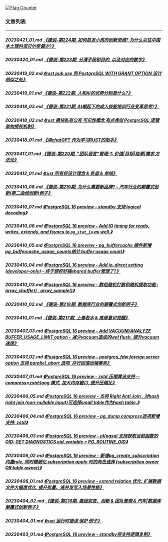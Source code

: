 <a rel="nofollow" href="http://info.flagcounter.com/h9V1"  ><img src="http://s03.flagcounter.com/count/h9V1/bg_FFFFFF/txt_000000/border_CCCCCC/columns_2/maxflags_12/viewers_0/labels_0/pageviews_0/flags_0/"  alt="Flag Counter"  border="0"  ></a>  
  
### 文章列表  
----  
##### 20230421_01.md   [《德说-第224期, 如何启发小孩的创新思维? 为什么以往中国本土理科诺贝尔奖偏少?》](20230421_01.md)  
##### 20230420_01.md   [《德说-第223期, 分清手段和目的, 以及对应的数字》](20230420_01.md)  
##### 20230419_02.md   [《rust pub use 和 PostgreSQL WITH GRANT OPTION 设计相似之处》](20230419_02.md)  
##### 20230419_01.md   [《德说-第222期, 人和AI的优势分别是什么?》](20230419_01.md)  
##### 20230418_03.md   [《德说-第221期, AI崛起下的成人技能培训行业变革思考?》](20230418_03.md)  
##### 20230418_02.md   [《rust 模块私有公有 可见性概念 有点类似 PostgreSQL 逻辑架构授权机制》](20230418_02.md)  
##### 20230418_01.md   [《用chatGPT 作为学习RUST的助手》](20230418_01.md)  
##### 20230417_01.md   [《德说-第220期, "团队语言"管理-1: 价值|目标|结果|需求 方法论》](20230417_01.md)  
##### 20230412_01.md   [《rust 所有权设计理念 & 卧底 & 单线》](20230412_01.md)  
##### 20230410_08.md   [《德说-第219期, 为什么需要新品牌? - 汽车行业的颠覆式创新(第二曲线创新)例子》](20230410_08.md)  
##### 20230410_07.md   [《PostgreSQL 16 preview - standby 支持 logical decoding》](20230410_07.md)  
##### 20230410_06.md   [《PostgreSQL 16 preview - Add IO timing for reads, writes, extends, and fsyncs to `pg_stat_io` as well.》](20230410_06.md)  
##### 20230410_05.md   [《PostgreSQL 16 preview - pg_buffercache 插件新增pg_buffercache_usage_counts统计 buffer usage count》](20230410_05.md)  
##### 20230410_04.md   [《PostgreSQL 16 preview - Add io_direct setting (developer-only) - 终于想好好搞shared buffer管理了?》](20230410_04.md)  
##### 20230410_03.md   [《PostgreSQL 16 preview - 数组随机打散和随机提取功能 : array_shuffle() , array_sample()》](20230410_03.md)  
##### 20230410_02.md   [《德说-第218期, 数据库行业的颠覆式创新例子》](20230410_02.md)  
##### 20230410_01.md   [《德说-第217期, 上善若水 & 高维意识觉醒》](20230410_01.md)  
##### 20230407_03.md   [《PostgreSQL 16 preview - Add VACUUM/ANALYZE BUFFER_USAGE_LIMIT option - 减少vacuum造成的wal flush, 提升vacuum速度》](20230407_03.md)  
##### 20230407_02.md   [《PostgreSQL 16 preview - postgres_fdw foreign server option 支持 parallel_abort 选项, 并行回滚远端事务》](20230407_02.md)  
##### 20230407_01.md   [《PostgreSQL 16 preview - zstd 压缩算法支持 --compress=zstd:long 模式, 加大内存窗口, 提升压缩比》](20230407_01.md)  
##### 20230406_05.md   [《PostgreSQL 16 preview - 支持 Right Anti Join , 对hash right join (non-nullable input)可选择small table作为hash table.》](20230406_05.md)  
##### 20230406_04.md   [《PostgreSQL 16 preview - pg_dump compress选项新增支持: zstd》](20230406_04.md)  
##### 20230406_03.md   [《PostgreSQL 16 preview - pl/pgsql 支持获取当前函数的OID: GET DIAGNOSTICS oid_variable = PG_ROUTINE_OID》](20230406_03.md)  
##### 20230406_02.md   [《PostgreSQL 16 preview - 新增pg_create_subscription 内置role, 同时精细化 subscription apply 时的角色选择 (subscription owner OR table owner)》](20230406_02.md)  
##### 20230406_01.md   [《PostgreSQL 16 preview - extend relation 优化, 扩展数据文件大幅度优化, 提升批量、高并发写入场景性能》](20230406_01.md)  
##### 20230404_02.md   [《德说-第216期, 基因突变、创新 & 团队管理 & 汽车|数据库 颠覆式创新例子》](20230404_02.md)  
##### 20230404_01.md   [《rust 运行时错误 保护 例子》](20230404_01.md)  
##### 20230403_01.md   [《PostgreSQL 16 preview - standby将支持逻辑复制》](20230403_01.md)  
